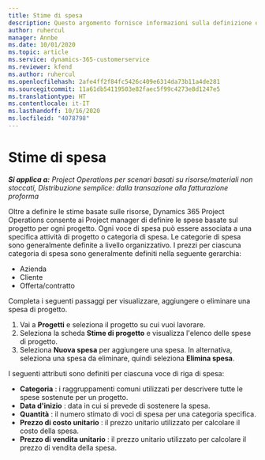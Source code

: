 ```yaml
---
title: Stime di spesa
description: Questo argomento fornisce informazioni sulla definizione o sulla stima delle spese basate sul progetto.
author: ruhercul
manager: Annbe
ms.date: 10/01/2020
ms.topic: article
ms.service: dynamics-365-customerservice
ms.reviewer: kfend
ms.author: ruhercul
ms.openlocfilehash: 2afe4ff2f84fc5426c409e6314da73b11a4de281
ms.sourcegitcommit: 11a61db54119503e82faec5f99c4273e8d1247e5
ms.translationtype: HT
ms.contentlocale: it-IT
ms.lasthandoff: 10/16/2020
ms.locfileid: "4078798"
---
```

# <a name="expense-estimates"></a>Stime di spesa
_**Si applica a:** Project Operations per scenari basati su risorse/materiali non stoccati, Distribuzione semplice: dalla transazione alla fatturazione proforma_

Oltre a definire le stime basate sulle risorse, Dynamics 365 Project Operations consente ai Project manager di definire le spese basate sul progetto per ogni progetto. Ogni voce di spesa può essere associata a una specifica attività di progetto o categoria di spesa. Le categorie di spesa sono generalmente definite a livello organizzativo. I prezzi per ciascuna categoria di spesa sono generalmente definiti nella seguente gerarchia:

- Azienda
- Cliente
- Offerta/contratto

Completa i seguenti passaggi per visualizzare, aggiungere o eliminare una spesa di progetto.

1. Vai a **Progetti** e seleziona il progetto su cui vuoi lavorare.
2. Seleziona la scheda **Stime di progetto** e visualizza l'elenco delle spese di progetto.
3. Seleziona **Nuova spesa** per aggiungere una spesa. In alternativa, seleziona una spesa da eliminare, quindi seleziona **Elimina spesa**.

I seguenti attributi sono definiti per ciascuna voce di riga di spesa:

- **Categoria** : i raggruppamenti comuni utilizzati per descrivere tutte le spese sostenute per un progetto.
- **Data d'inizio** : data in cui si prevede di sostenere la spesa.
- **Quantità** : il numero stimato di voci di spesa per una categoria specifica.
- **Prezzo di costo unitario** : il prezzo unitario utilizzato per calcolare il costo della spesa.
- **Prezzo di vendita unitario** : il prezzo unitario utilizzato per calcolare il prezzo di vendita della spesa.

